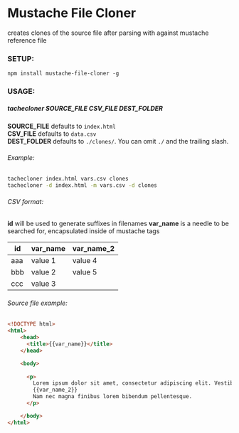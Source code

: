 Mustache File Cloner
====================

creates clones of the source file after parsing with against mustache reference file

### SETUP:
```npm install mustache-file-cloner -g```

### USAGE:
##### tachecloner SOURCE_FILE CSV_FILE DEST_FOLDER
__SOURCE_FILE__ defaults to `index.html`  
__CSV_FILE__ defaults to `data.csv`  
__DEST_FOLDER__ defaults to `./clones/`. You can omit `./` and the trailing slash.  

###### Example: 
```sh
tachecloner index.html vars.csv clones
tachecloner -d index.html -m vars.csv -d clones
```

###### CSV format:
__id__ will be used to generate suffixes in filenames
__var_name__ is a needle to be searched for, encapsulated inside of mustache tags

| id  | var_name | var_name_2 |
|-----|----------|------------|
| aaa | value 1  | value 4    |
| bbb | value 2  | value 5    |
| ccc | value 3  |            |


###### Source file example:
```html
<!DOCTYPE html>
<html>
    <head>
      <title>{{var_name}}</title>
    </head>

    <body>
        
      <p>
        Lorem ipsum dolor sit amet, consectetur adipiscing elit. Vestibulum eu venenatis ante. 
        {{var_name_2}}
        Nam nec magna finibus lorem bibendum pellentesque.
      </p>

    </body>
</html>
```
